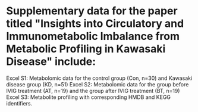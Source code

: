 # Supplementary data for the paper titled "Insights into Circulatory and Immunometabolic Imbalance from Metabolic Profiling in Kawasaki Disease" include:
Excel S1: Metabolomic data for the control group (Con, n=30) and Kawasaki disease group (KD, n=51)
Excel S2: Metabolomic data for the group before IVIG treatment (AT, n=19) and the group after IVIG treatment (BT, n=19)
Excel S3: Metabolite profiling with corresponding HMDB and KEGG identifiers.
